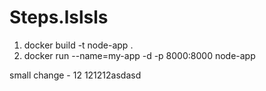 # Steps.lslsls


1. docker build -t node-app .
2. docker run --name=my-app -d -p 8000:8000 node-app


small change - 12 121212asdasd
